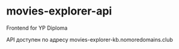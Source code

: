 # movies-explorer-api
Frontend for YP Diploma

API доступен по адресу
movies-explorer-kb.nomoredomains.club


